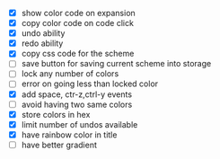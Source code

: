 - [x] show color code on expansion
- [x] copy color code on code click
- [x] undo ability
- [x] redo ability
- [x] copy css code for the scheme
- [ ] save button for saving current scheme into storage
- [ ] lock any number of colors
- [ ] error on going less than locked color
- [x] add space, ctr-z,ctrl-y events
- [ ] avoid having two same colors
- [x] store colors in hex
- [x] limit number of undos available
- [x] have rainbow color in title
- [ ] have better gradient